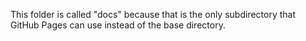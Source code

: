 This folder is called "docs" because that is the only subdirectory that GitHub Pages can use instead of the base directory.